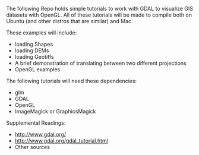 The following Repo holds simple tutorials to work with GDAL to visualize GIS datasets with OpenGL. All of these tutorials will be made to compile both on Ubuntu (and other distros that are similar) and Mac. 

These examples will include:
* loading Shapes
* loading DEMs
* loading Geotiffs
* A brief demonstration of translating between two different projections
* OpenGL examples

The following tutorials will need these dependencies:
* glm
* GDAL
* OpenGL
* ImageMagick or GraphicsMagick

Supplemental Readings: 
* http://www.gdal.org/
* http://www.gdal.org/gdal_tutorial.html
* Other sources

